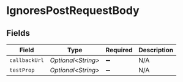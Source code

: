 # IgnoresPostRequestBody


## Fields

| Field               | Type                | Required            | Description         |
| ------------------- | ------------------- | ------------------- | ------------------- |
| `callbackUrl`       | *Optional\<String>* | :heavy_minus_sign:  | N/A                 |
| `testProp`          | *Optional\<String>* | :heavy_minus_sign:  | N/A                 |